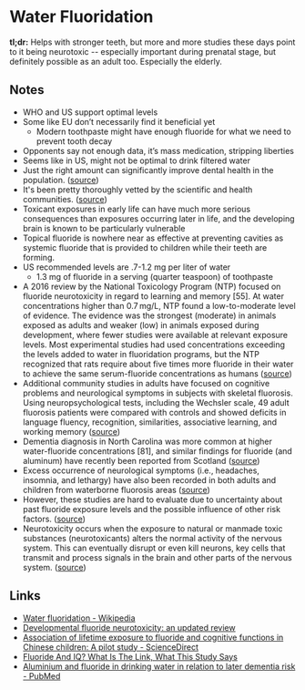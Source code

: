 # Water Fluoridation

**tl;dr:** Helps with stronger teeth, but more and more studies these days point to it being neurotoxic -- especially important during prenatal stage, but definitely possible as an adult too. Especially the elderly.

## Notes

- WHO and US support optimal levels
- Some like EU don’t necessarily find it beneficial yet
  - Modern toothpaste might have enough fluoride for what we need to prevent tooth decay
- Opponents say not enough data, it’s mass medication, stripping liberties
- Seems like in US, might not be optimal to drink filtered water
- Just the right amount can significantly improve dental health in the population. ([source](https://www.reddit.com/r/askscience/comments/ojlma/can_someone_clarify_water_fluoridation_for_me/#:~:text=just%20the%20right%20amount%20can%20significantly%20improve%20dental%20health%20in%20the%20population.))
- It's been pretty thoroughly vetted by the scientific and health communities. ([source](https://www.reddit.com/r/askscience/comments/ojlma/can_someone_clarify_water_fluoridation_for_me/#:~:text=it's%20been%20pretty%20thoroughly%20vetted%20by%20the%20scientific%20and%20health%20communities.))
- Toxicant exposures in early life can have much more serious consequences than exposures occurring later in life, and the developing brain is known to be particularly vulnerable
- Topical fluoride is nowhere near as effective at preventing cavities as systemic fluoride that is provided to children while their teeth are forming.
- US recommended levels are .7-1.2 mg per liter of water
  - 1.3 mg of fluoride in a serving (quarter teaspoon) of toothpaste
- A 2016 review by the National Toxicology Program (NTP) focused on fluoride neurotoxicity in regard to learning and memory [55]. At water concentrations higher than 0.7 mg/L, NTP found a low-to-moderate level of evidence. The evidence was the strongest (moderate) in animals exposed as adults and weaker (low) in animals exposed during development, where fewer studies were available at relevant exposure levels. Most experimental studies had used concentrations exceeding the levels added to water in fluoridation programs, but the NTP recognized that rats require about five times more fluoride in their water to achieve the same serum-fluoride concentrations as humans ([source](https://www.ncbi.nlm.nih.gov/pmc/articles/PMC6923889/#:~:text=A%202016,as%20humans))
- Additional community studies in adults have focused on cognitive problems and neurological symptoms in subjects with skeletal fluorosis. Using neuropsychological tests, including the Wechsler scale, 49 adult fluorosis patients were compared with controls and showed deficits in language fluency, recognition, similarities, associative learning, and working memory ([source](https://www.ncbi.nlm.nih.gov/pmc/articles/PMC6923889/#:~:text=Additional%20community,working%20memory))
- Dementia diagnosis in North Carolina was more common at higher water-fluoride concentrations [81], and similar findings for fluoride (and aluminum) have recently been reported from Scotland ([source](https://www.ncbi.nlm.nih.gov/pmc/articles/PMC6923889/#:~:text=dementia%20diagnosis%20in%20north%20carolina%20was%20more%20common%20at%20higher%20water-fluoride%20concentrations%20%5B81%5D%2C%20and%20similar%20findings%20for%20fluoride%20(and%20aluminum)%20have%20recently%20been%20reported%20from%20scotland))
- Excess occurrence of neurological symptoms (i.e., headaches, insomnia, and lethargy) have also been recorded in both adults and children from waterborne fluorosis areas ([source](https://www.ncbi.nlm.nih.gov/pmc/articles/PMC6923889/#:~:text=excess%20occurrence%20of%20neurological%20symptoms%20(i.e.%2C%20headaches%2C%20insomnia%2C%20and%20lethargy)%20have%20also%20been%20recorded%20in%20both%20adults%20and%20children%20from%20waterborne%20fluorosis%20areas))
- However, these studies are hard to evaluate due to uncertainty about past fluoride exposure levels and the possible influence of other risk factors. ([source](https://www.ncbi.nlm.nih.gov/pmc/articles/PMC6923889/#:~:text=however%2C%20these%20studies%20are%20hard%20to%20evaluate%20due%20to%20uncertainty%20about%20past%20fluoride%20exposure%20levels%20and%20the%20possible%20influence%20of%20other%20risk%20factors.))
- Neurotoxicity occurs when the exposure to natural or manmade toxic substances (neurotoxicants) alters the normal activity of the nervous system. This can eventually disrupt or even kill neurons, key cells that transmit and process signals in the brain and other parts of the nervous system. ([source](https://www.ninds.nih.gov/Disorders/All-Disorders/Neurotoxicity-Information-Page#:~:text=neurotoxicity%20occurs%20when%20the%20exposure%20to%20natural%20or%20manmade%20toxic%20substances%20(neurotoxicants)%20alters%20the%20normal%20activity%20of%20the%20nervous%20system.%20this%20can%20eventually%20disrupt%20or%20even%20kill%20neurons%2C%20key%20cells%20that%20transmit%20and%20process%20signals%20in%20the%20brain%20and%20other%20parts%20of%20the%20nervous%20system.))

## Links

- [Water fluoridation - Wikipedia](https://en.wikipedia.org/wiki/Water_fluoridation)
- [Developmental fluoride neurotoxicity: an updated review](https://www.ncbi.nlm.nih.gov/pmc/articles/PMC6923889/)
- [Association of lifetime exposure to fluoride and cognitive functions in Chinese children: A pilot study - ScienceDirect](https://www.sciencedirect.com/science/article/abs/pii/S0892036214001809)
- [Fluoride And IQ? What Is The Link, What This Study Says](https://www.forbes.com/sites/brucelee/2019/08/20/fluoride-and-iq-what-is-the-link-what-this-study-says/)
- [Aluminium and fluoride in drinking water in relation to later dementia risk - PubMed](https://pubmed.ncbi.nlm.nih.gov/30868981/)
